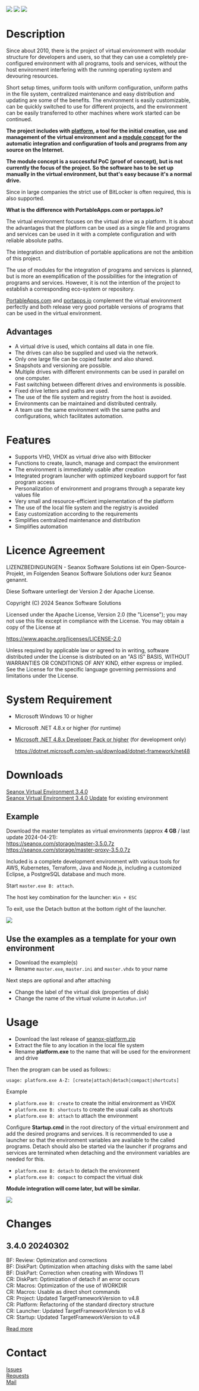 <p>
  <!--
  <a href="https://github.com/seanox/virtual-environment/pulls"
    ><img src="https://img.shields.io/badge/development-active-green?style=for-the-badge"
  ></a>
  --> 
  <a href="https://github.com/seanox/virtual-environment/pulls"
      title="Development is waiting for new issues / requests / ideas"
    ><img src="https://img.shields.io/badge/development-passive-blue?style=for-the-badge"
  ></a>
  <a href="https://github.com/seanox/virtual-environment/issues"
    ><img src="https://img.shields.io/badge/maintenance-active-green?style=for-the-badge"
  ></a>
  <a href="http://seanox.de/contact"
    ><img src="https://img.shields.io/badge/support-active-green?style=for-the-badge"
  ></a>
</p>


# Description
Since about 2010, there is the project of virtual environment with modular
structure for developers and users, so that they can use a completely
pre-configured environment with all programs, tools and services, without the
host environment interfering with the running operating system and devouring
resources.

Short setup times, uniform tools with uniform configuration, uniform paths in
the file system, centralized maintenance and easy distribution and updating are
some of the benefits. The environment is easily customizable, can be quickly
switched to use for different projects, and the environment can be easily
transferred to other machines where work started can be continued.

__The project includes with [platform](platform), a tool for the initial
creation, use and management of the virtual environment and a
[module concept](modules) for the automatic integration and configuration of
tools and programs from any source on the Internet.__

__The module concept is a successful PoC (proof of concept), but is not
currently the focus of the project. So the software has to be set up manually
in the virtual environment, but that's easy because it's a normal drive.__

Since in large companies the strict use of BitLocker is often required, this is
also supported.

__What is the difference with PortableApps.com or portapps.io?__

The virtual environment focuses on the virtual drive as a platform. It is about
the advantages that the platform can be used as a single file and programs and
services can be used in it with a complete configuration and with reliable
absolute paths.

The integration and distribution of portable applications are not the ambition
of this project.

The use of modules for the integration of programs and services is planned, but
is more an exemplification of the possibilities for the integration of programs
and services. However, it is not the intention of the project to establish a
corresponding eco-system or repository.

[PortableApps.com](https://portableapps.com/apps) and
[portapps.io](https://portapps.io/apps) complement the virtual environment
perfectly and both release very good portable versions of programs that can be
used in the virtual environment.


## Advantages
- A virtual drive is used, which contains all data in one file.
- The drives can also be supplied and used via the network.
- Only one large file can be copied faster and also shared.
- Snapshots and versioning are possible.
- Multiple drives with different environments can be used in parallel on one computer. 
- Fast switching between different drives and environments is possible.
- Fixed drive letters and paths are used.
- The use of the file system and registry from the host is avoided.
- Environments can be maintained and distributed centrally.
- A team use the same environment with the same paths and configurations, which facilitates automation.


# Features
- Supports VHD, VHDX as virtual drive also with Bitlocker
- Functions to create, launch, manage and compact the environment
- The environment is immediately usable after creation
- Integrated program launcher with optimized keyboard support for fast program access
- Personalization of environment and programs through a separate key values file
- Very small and resource-efficient implementation of the platform
- The use of the local file system and the registry is avoided
- Easy customization according to the requirements
- Simplifies centralized maintenance and distribution
- Simplifies automation


# Licence Agreement
LIZENZBEDINGUNGEN - Seanox Software Solutions ist ein Open-Source-Projekt, im
Folgenden Seanox Software Solutions oder kurz Seanox genannt.

Diese Software unterliegt der Version 2 der Apache License.

Copyright (C) 2024 Seanox Software Solutions

Licensed under the Apache License, Version 2.0 (the "License"); you may not use
this file except in compliance with the License. You may obtain a copy of the
License at

https://www.apache.org/licenses/LICENSE-2.0

Unless required by applicable law or agreed to in writing, software distributed
under the License is distributed on an "AS IS" BASIS, WITHOUT WARRANTIES OR
CONDITIONS OF ANY KIND, either express or implied. See the License for the
specific language governing permissions and limitations under the License.


# System Requirement
- Microsoft Windows 10 or higher
- Microsoft .NET 4.8.x or higher (for runtime)
- [Microsoft .NET 4.8.x Developer Pack or higher](
    https://dotnet.microsoft.com/en-us/download/dotnet-framework/net48) (for development only)


  https://dotnet.microsoft.com/en-us/download/dotnet-framework/net48


# Downloads
[Seanox Virtual Environment 3.4.0](https://github.com/seanox/virtual-environment/releases/download/3.4.0/seanox-platform-3.4.0.zip)  
[Seanox Virtual Environment 3.4.0 Update](https://github.com/seanox/virtual-environment/releases/download/3.4.0/seanox-platform-3.4.0-update.zip) for existing environment


## Example
Download the master templates as virtual environments (approx __4 GB__ /
last update 2024-04-21):  
https://seanox.com/storage/master-3.5.0.7z  
https://seanox.com/storage/master-proxy-3.5.0.7z

Included is a complete development environment with various tools for AWS,
Kubernetes, Terraform, Java and Node.js, including a customized Eclipse, a
PostgreSQL database and much more.

Start `master.exe B: attach`.

The host key combination for the launcher: `Win + ESC`

To exit, use the Detach button at the bottom right of the launcher.

<img src="resources/example.gif"/>

## Use the examples as a template for your own environment
- Download the example(s)
- Rename `master.exe`, `master.ini` and `master.vhdx` to your name

Next steps are optional and after attaching

- Change the label of the virtual disk (properties of disk)
- Change the name of the virtual volume in `AutoRun.inf`


# Usage
- Download the last release of [seanox-platform.zip](#downloads)
- Extract the file to any location in the local file system
- Rename __platform.exe__ to the name that will be used for the environment and drive

Then the program can be used as follows::

`usage: platform.exe A-Z: [create|attach|detach|compact|shortcuts]  `

Example
- `platform.exe B: create` to create the initial environment as VHDX
- `platform.exe B: shortcuts` to create the usual calls as shortcuts
- `platform.exe B: attach` to attach the environment

Configure __Startup.cmd__ in the root directory of the virtual environment and
add the desired programs and services. It is recommended to use a launcher so
that the environment variables are available to the called programs. Detach
should also be started via the launcher if programs and services are terminated
when detaching and the environment variables are needed for this.

- `platform.exe B: detach` to detach the environment
- `platform.exe B: compact` to compact the virtual disk

__Module integration will come later, but will be similar.__

<img src="resources/usage.gif"/>


# Changes
## 3.4.0 20240302  
BF: Review: Optimization and corrections  
BF: DiskPart: Optimization when attaching disks with the same label  
BF: DiskPart: Correction when creating with Windows 11  
CR: DiskPart: Optimization of detach if an error occurs  
CR: Macros: Optimization of the use of WORKDIR  
CR: Macros: Usable as direct short commands  
CR: Project: Updated TargetFrameworkVersion to v4.8  
CR: Platform: Refactoring of the standard directory structure  
CR: Launcher: Updated TargetFrameworkVersion to v4.8  
CR: Startup: Updated TargetFrameworkVersion to v4.8  

[Read more](https://raw.githubusercontent.com/seanox/virtual-environment/main/CHANGES)


# Contact
[Issues](https://github.com/seanox/virtual-environment/issues)  
[Requests](https://github.com/seanox/virtual-environment/pulls)  
[Mail](http://seanox.de/contact)
